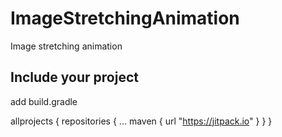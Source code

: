 # ImageStretchingAnimation
Image stretching animation

## Include your project
add build.gradle

allprojects {
	repositories {
		...
		maven { url "https://jitpack.io" }
	}
}
